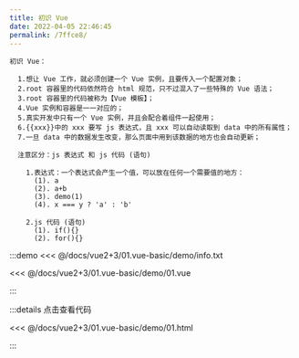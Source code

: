 ```yaml
---
title: 初识 Vue
date: 2022-04-05 22:46:45
permalink: /7ffce8/
---
```


```
初识 Vue：

  1.想让 Vue 工作，就必须创建一个 Vue 实例，且要传入一个配置对象；
  2.root 容器里的代码依然符合 html 规范，只不过混入了一些特殊的 Vue 语法；
  3.root 容器里的代码被称为【Vue 模板】；
  4.Vue 实例和容器是一一对应的；
  5.真实开发中只有一个 Vue 实例，并且会配合着组件一起使用；
  6.{{xxx}}中的 xxx 要写 js 表达式，且 xxx 可以自动读取到 data 中的所有属性；
  7.一旦 data 中的数据发生改变，那么页面中用到该数据的地方也会自动更新；

  注意区分：js 表达式 和 js 代码 (语句)

    1.表达式：一个表达式会产生一个值，可以放在任何一个需要值的地方：
      (1). a
      (2). a+b
      (3). demo(1)
      (4). x === y ? 'a' : 'b'

    2.js 代码 (语句)
      (1). if(){}
      (2). for(){}
```

:::demo <<< @/docs/vue2+3/01.vue-basic/demo/info.txt

<<< @/docs/vue2+3/01.vue-basic/demo/01.vue

:::

:::details 点击查看代码

<<< @/docs/vue2+3/01.vue-basic/demo/01.html

:::
